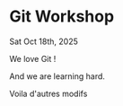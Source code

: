 # Git Workshop

Sat Oct 18th, 2025

We love Git !

And we are learning hard.

Voila d'autres modifs
